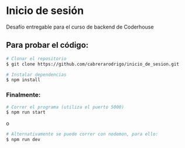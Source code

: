 # Inicio de sesión
Desafío entregable para el curso de backend de Coderhouse

## Para probar el código:

```bash
# Clonar el repositorio
$ git clone https://github.com/cabrerarodrigo/inicio_de_sesion.git

# Instalar dependencias
$ npm install
```


### Finalmente:
```bash
# Correr el programa (utiliza el puerto 5000)
$ npm run start
```
o
```bash
# Alternativamente se puede correr con nodemon, para ello:
$ npm run dev
```
